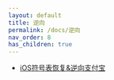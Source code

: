 ```yaml
---
layout: default
title: 逆向
permalink: /docs/逆向
nav_order: 8
has_children: true
---
```


- [iOS符号表恢复&逆向支付宝](http://blog.imjun.net/posts/restore-symbol-of-iOS-app/)